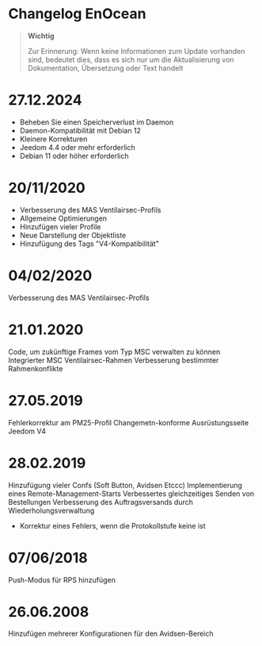 # Changelog EnOcean

>**Wichtig**
>
>Zur Erinnerung: Wenn keine Informationen zum Update vorhanden sind, bedeutet dies, dass es sich nur um die Aktualisierung von Dokumentation, Übersetzung oder Text handelt

# 27.12.2024

- Beheben Sie einen Speicherverlust im Daemon
- Daemon-Kompatibilität mit Debian 12
- Kleinere Korrekturen
- Jeedom 4.4 oder mehr erforderlich
- Debian 11 oder höher erforderlich

# 20/11/2020

- Verbesserung des MAS Ventilairsec-Profils
- Allgemeine Optimierungen
- Hinzufügen vieler Profile
- Neue Darstellung der Objektliste
- Hinzufügung des Tags "V4-Kompatibilität"

# 04/02/2020

Verbesserung des MAS Ventilairsec-Profils

# 21.01.2020

Code, um zukünftige Frames vom Typ MSC verwalten zu können
Integrierter MSC Ventilairsec-Rahmen
Verbesserung bestimmter Rahmenkonflikte

# 27.05.2019

Fehlerkorrektur am PM25-Profil
Changemetn-konforme Ausrüstungsseite Jeedom V4

# 28.02.2019

Hinzufügung vieler Confs (Soft Button, Avidsen Etccc)
Implementierung eines Remote-Management-Starts
Verbessertes gleichzeitiges Senden von Bestellungen
Verbesserung des Auftragsversands durch Wiederholungsverwaltung

- Korrektur eines Fehlers, wenn die Protokollstufe keine ist

# 07/06/2018

Push-Modus für RPS hinzufügen

# 26.06.2008

Hinzufügen mehrerer Konfigurationen für den Avidsen-Bereich
